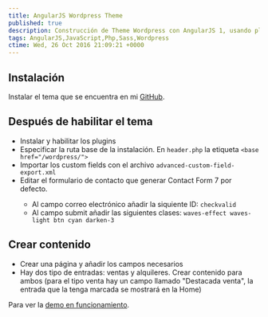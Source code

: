 ```yaml
---
title: AngularJS Wordpress Theme
published: true
description: Construcción de Theme Wordpress con AngularJS 1, usando plugins de Wordpress Wp Rest Api para generar JSON de las entradas y Advanced Custom Fields (ACF) para añadir nuevos campos
tags: AngularJS,JavaScript,Php,Sass,Wordpress
ctime: Wed, 26 Oct 2016 21:09:21 +0000
---
```


## Instalación
Instalar el tema que se encuentra en mi <a href="https://github.com/ivanalbizu/Angular-Wordpress-Theme/" target="_blank">GitHub</a>.

## Después de habilitar el tema

<ul class="list-bullets">
    <li>Instalar y habilitar los plugins</li>
    <li>Especificar la ruta base de la instalación. En <code>header.php</code> la etiqueta <code>&lt;base href="/wordpress/"&gt;</code></li>
    <li>Importar los custom fields con el archivo <code>advanced-custom-field-export.xml</code></li>
    <li>Editar el formulario de contacto que generar Contact Form 7 por defecto.</li>
    <ul class="list-bullets">
        <li>Al campo correo electrónico añadir la siquiente ID: <code>checkvalid</code></li>
        <li>Al campo submit añadir las siguientes clases: <code>waves-effect waves-light btn cyan darken-3</code></li>
    </ul>
</ul>

## Crear contenido

<ul class="list-bullets">
    <li>Crear una página y añadir los campos necesarios</li>
    <li>Hay dos tipo de entradas: ventas y alquileres. Crear contenido para ambos (para el tipo venta hay un campo llamado "Destacada venta", la entrada que la tenga marcada se mostrará en la Home)</li>
</ul>

Para ver la <a href="http://inmo.mentiraspoliticas.es" target="_blank">demo en funcionamiento</a>.